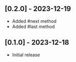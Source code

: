 ## [0.2.0] - 2023-12-19

- Added #next method
- Added #last method

## [0.1.0] - 2023-12-18

- Initial release
